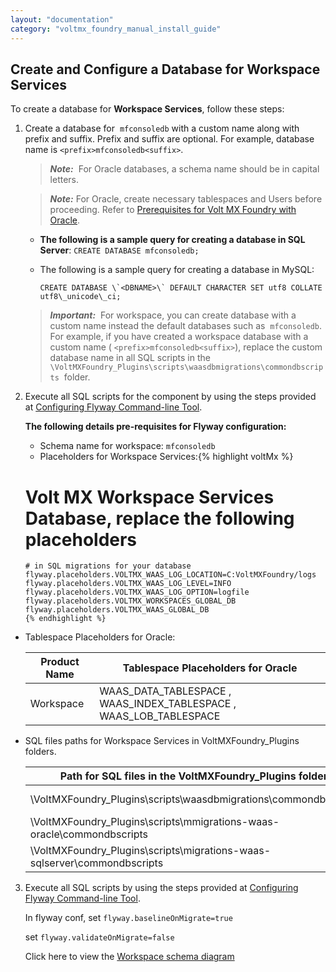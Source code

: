 ```yaml
---
layout: "documentation"
category: "voltmx_foundry_manual_install_guide"
---
```

                              

Create and Configure a Database for Workspace Services
------------------------------------------------------

To create a database for **Workspace Services**, follow these steps:

1.  Create a database for  `mfconsoledb` with a custom name along with prefix and suffix. Prefix and suffix are optional. For example, database name is `<prefix>mfconsoledb<suffix>`.
    
    > **_Note:_**  For Oracle databases, a schema name should be in capital letters.
    
    > **_Note:_** For Oracle, create necessary tablespaces and Users before proceeding. Refer to [Prerequisites for Volt MX Foundry with Oracle](Database_Prerequsites.html#prerequisites-for-volt-mx-foundry-with-oracle).
    
    *   **The following is a sample query for creating a database in SQL Server**:
            ```CREATE DATABASE mfconsoledb;```
        
    *   The following is a sample query for creating a database in MySQL:
    
           ```CREATE DATABASE \`<DBNAME>\` DEFAULT CHARACTER SET utf8 COLLATE utf8\_unicode\_ci;```
        
    
    > **_Important:_**  For workspace, you can create database with a custom name instead the default databases such as  `mfconsoledb`.  
      For example, if you have created a workspace database with a custom name ( `<prefix>mfconsoledb<suffix>`), replace the custom database name in all SQL scripts in the `\VoltMXFoundry_Plugins\scripts\waasdbmigrations\commondbscripts`  folder.  
    
2.  Execute all SQL scripts for the component by using the steps provided at [Configuring Flyway Command-line Tool](FlywayNew.html).
    
    **The following details pre-requisites for Flyway configuration:**
    
    *   Schema name for workspace: `mfconsoledb`
    *   Placeholders for Workspace Services:{% highlight voltMx %}
      # Volt MX Workspace Services Database, replace the following placeholders 
        # in SQL migrations for your database
        flyway.placeholders.VOLTMX_WAAS_LOG_LOCATION=C:VoltMXFoundry/logs
        flyway.placeholders.VOLTMX_WAAS_LOG_LEVEL=INFO
        flyway.placeholders.VOLTMX_WAAS_LOG_OPTION=logfile
        flyway.placeholders.VOLTMX_WORKSPACES_GLOBAL_DB
        flyway.placeholders.VOLTMX_WAAS_GLOBAL_DB
        {% endhighlight %}
  * Tablespace Placeholders for Oracle:
    
    | Product Name | Tablespace Placeholders for Oracle |
    | --- | --- |
    | Workspace | WAAS\_DATA\_TABLESPACE , WAAS\_INDEX\_TABLESPACE , WAAS\_LOB\_TABLESPACE |
        
 * SQL files paths for Workspace Services in VoltMXFoundry\_Plugins folders.
    
    | Path for SQL files in the VoltMXFoundry\_Plugins folder | Database | Component |
    | --- | --- | --- |
    | \\VoltMXFoundry\_Plugins\\scripts\\waasdbmigrations\\commondbscripts | MySQL | Workspace   |
    | \\VoltMXFoundry\_Plugins\\scripts\\mmigrations-waas-oracle\\commondbscripts | Oracle |
    | \\VoltMXFoundry\_Plugins\\scripts\\migrations-waas-sqlserver\\commondbscripts | SQL Server |


3.  Execute all SQL scripts by using the steps provided at [Configuring Flyway Command-line Tool](FlywayNew.html).
    
    In flyway conf, set `flyway.baselineOnMigrate=true`
    
    set `flyway.validateOnMigrate=false`
    
    Click here to view the [Workspace schema diagram](Resources/Images/workspace.png)
